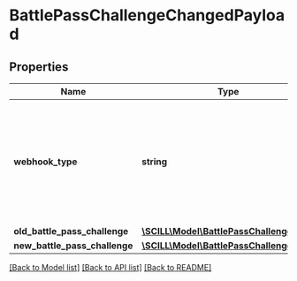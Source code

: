 # BattlePassChallengeChangedPayload

## Properties
Name | Type | Description | Notes
------------ | ------------- | ------------- | -------------
**webhook_type** | **string** | The type of the notification. If you receive this payload, it&#x27;s most likely battlepass-challenge-changed | [optional] 
**old_battle_pass_challenge** | [**\SCILL\Model\BattlePassChallengeState**](BattlePassChallengeState.md) |  | [optional] 
**new_battle_pass_challenge** | [**\SCILL\Model\BattlePassChallengeState**](BattlePassChallengeState.md) |  | [optional] 

[[Back to Model list]](../../README.md#documentation-for-models) [[Back to API list]](../../README.md#documentation-for-api-endpoints) [[Back to README]](../../README.md)

